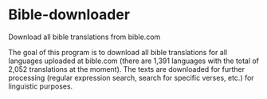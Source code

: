 # Bible-downloader
Download all bible translations from bible.com

The goal of this program is to download all bible translations for all languages uploaded at bible.com (there are 1,391 languages
with the total of 2,052 translations at the moment).
The texts are downloaded for further processing (regular expression search, search for specific verses, etc.) for linguistic purposes.

